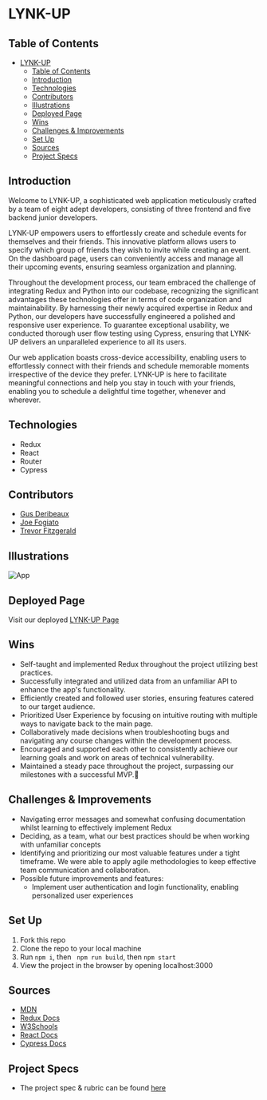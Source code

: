 # LYNK-UP

## Table of Contents
- [LYNK-UP](#lynk-up)
  - [Table of Contents](#table-of-contents)
  - [Introduction](#introduction)
  - [Technologies](#technologies)
  - [Contributors](#contributors)
  - [Illustrations](#illustrations)
  - [Deployed Page](#deployed-page)
  - [Wins](#wins)
  - [Challenges \& Improvements](#challenges--improvements)
  - [Set Up](#set-up)
  - [Sources](#sources)
  - [Project Specs](#project-specs)

## Introduction

Welcome to LYNK-UP, a sophisticated web application meticulously crafted by a team of eight adept developers, consisting of three frontend and five backend junior developers.

LYNK-UP empowers users to effortlessly create and schedule events for themselves and their friends. This innovative platform allows users to specify which group of friends they wish to invite while creating an event. On the dashboard page, users can conveniently access and manage all their upcoming events, ensuring seamless organization and planning.

Throughout the development process, our team embraced the challenge of integrating Redux and Python into our codebase, recognizing the significant advantages these technologies offer in terms of code organization and maintainability. By harnessing their newly acquired expertise in Redux and Python, our developers have successfully engineered a polished and responsive user experience. To guarantee exceptional usability, we conducted thorough user flow testing using Cypress, ensuring that LYNK-UP delivers an unparalleled experience to all its users.

Our web application boasts cross-device accessibility, enabling users to effortlessly connect with their friends and schedule memorable moments irrespective of the device they prefer. LYNK-UP is here to facilitate meaningful connections and help you stay in touch with your friends, enabling you to schedule a delightful time together, whenever and wherever.


## Technologies
  - Redux
  - React
  - Router
  - Cypress

## Contributors
  - [Gus Deribeaux](https://github.com/Gderibeaux)
  - [Joe Fogiato]()
  - [Trevor Fitzgerald]()

## Illustrations 
![App]()  

## Deployed Page

Visit our deployed [LYNK-UP Page]()

## Wins
- Self-taught and implemented Redux throughout the project utilizing best practices.
- Successfully integrated and utilized data from an unfamiliar API to enhance the app's functionality.
- Efficiently created and followed user stories, ensuring features catered to our target audience.
- Prioritized User Experience by focusing on intuitive routing with multiple ways to navigate back to the main page.
- Collaboratively made decisions when troubleshooting bugs and navigating any course changes within the development process.
- Encouraged and supported each other to consistently achieve our learning goals and work on areas of technical vulnerability.
- Maintained a steady pace throughout the project, surpassing our milestones with a successful MVP.💪

## Challenges & Improvements
  - Navigating error messages and somewhat confusing documentation whilst learning to effectively implement Redux
  - Deciding, as a team, what our best practices should be when working with unfamiliar concepts
  - Identifying and prioritizing our most valuable features under a tight timeframe. We were able to apply agile methodologies to keep effective team communication and collaboration. 
  - Possible future improvements and features:
    - Implement user authentication and login functionality, enabling personalized user experiences

## Set Up

1. Fork this repo  
2. Clone the repo to your local machine   
3. Run `npm i`, then ` npm run build`, then `npm start`
4. View the project in the browser by opening localhost:3000

## Sources
  - [MDN](http://developer.mozilla.org/en-US/)
  - [Redux Docs](https://redux.js.org/)
  - [W3Schools](https://www.w3schools.com/)
  - [React Docs](https://reactjs.org/docs/getting-started.html)
  - [Cypress Docs](https://docs.cypress.io/guides/overview/why-cypress.html)


## Project Specs
  - The project spec & rubric can be found [here](https://mod4.turing.edu/projects/capstone/)
